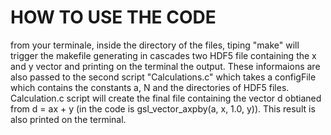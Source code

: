 # HOW TO USE THE CODE
from your terminale, inside the directory of the files, tiping "make" will trigger the makefile generating in cascades two HDF5 file containing the x and y vector and printing on the terminal the output. These informaions
are also passed to the second script "Calculations.c" which takes a configFile which contains the constants a, N and the directories of HDF5 files. Calculation.c script will create the final file containing the vector
d obtianed from d = ax + y (in the code is gsl_vector_axpby(a, x, 1.0, y)). This result is also printed on the terminal.
